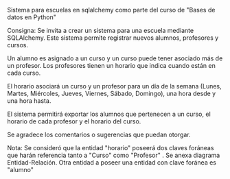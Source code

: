 Sistema para escuelas en sqlalchemy como parte del curso de "Bases de datos en Python"

Consigna:
Se invita a crear un sistema para una escuela mediante SQLAlchemy. Este sistema permite registrar nuevos alumnos, profesores y cursos.

Un alumno es asignado a un curso y un curso puede tener asociado más de un profesor. Los profesores tienen un horario que indica cuando están en cada curso.

El horario asociará un curso y un profesor para un día de la semana (Lunes, Martes, Miércoles, Jueves, Viernes, Sábado, Domingo), una hora desde y una hora hasta.

El sistema permitirá exportar los alumnos que pertenecen a un curso, el horario de cada profesor y el horario del curso.

Se agradece los comentarios o sugerencias que puedan otorgar.

Nota:
Se consideró que la entidad "horario" poseerá dos claves foráneas que harán referencia tanto a "Curso" como "Profesor" . Se anexa diagrama Entidad-Relación. Otra entidad a poseer una entidad con clave foránea es "alumno"
